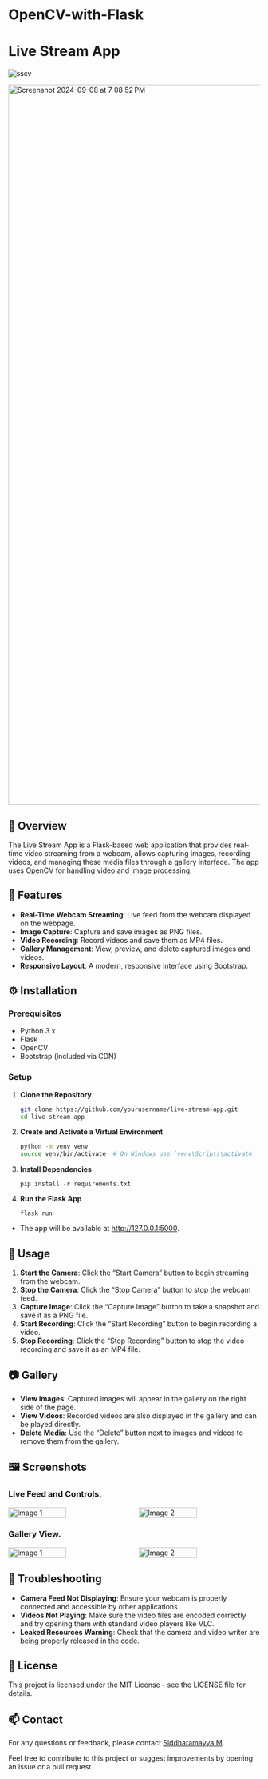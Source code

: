 # OpenCV-with-Flask

# Live Stream App

![sscv](https://github.com/user-attachments/assets/aefc8737-b7ea-4405-824c-0e65b39f2927)

<img width="1440" alt="Screenshot 2024-09-08 at 7 08 52 PM" src="https://github.com/user-attachments/assets/461bc869-180b-4427-a919-52acc700ab68">


## 🚀 Overview

The Live Stream App is a Flask-based web application that provides real-time video streaming from a webcam, allows capturing images, recording videos, and managing these media files through a gallery interface. The app uses OpenCV for handling video and image processing.

## 📸 Features

- **Real-Time Webcam Streaming**: Live feed from the webcam displayed on the webpage.
- **Image Capture**: Capture and save images as PNG files.
- **Video Recording**: Record videos and save them as MP4 files.
- **Gallery Management**: View, preview, and delete captured images and videos.
- **Responsive Layout**: A modern, responsive interface using Bootstrap.

## ⚙️ Installation

### Prerequisites

- Python 3.x
- Flask
- OpenCV
- Bootstrap (included via CDN)

### Setup

1. **Clone the Repository**

   ```bash
   git clone https://github.com/yourusername/live-stream-app.git
   cd live-stream-app
   ```

2. **Create and Activate a Virtual Environment**

    ```bash
    python -m venv venv
    source venv/bin/activate  # On Windows use `venv\Scripts\activate`
    ```

3. **Install Dependencies**
    ```
    pip install -r requirements.txt
    ```
4. **Run the Flask App**
    ```
    flask run
    ```
 - The app will be available at http://127.0.0.1:5000.


## 🎥 Usage

1. **Start the Camera**: Click the “Start Camera” button to begin streaming from the webcam.
2. **Stop the Camera**: Click the “Stop Camera” button to stop the webcam feed.
3. **Capture Image**: Click the “Capture Image” button to take a snapshot and save it as a PNG file.
4. **Start Recording**: Click the “Start Recording” button to begin recording a video.
5. **Stop Recording**: Click the “Stop Recording” button to stop the video recording and save it as an MP4 file.

## 📷 Gallery

- **View Images**: Captured images will appear in the gallery on the right side of the page.
- **View Videos**: Recorded videos are also displayed in the gallery and can be played directly.
- **Delete Media**: Use the “Delete” button next to images and videos to remove them from the gallery.

## 🖼️ Screenshots

### **Live Feed and Controls.**

<div style="display: flex; justify-content: space-between;">
  <img src="https://github.com/user-attachments/assets/31eb4029-30f4-4181-8720-337b4c66b1a9" alt="Image 1" style="width: 48%;"/>
  <img src="https://github.com/user-attachments/assets/2da671fd-03cc-4635-b447-7b7b5c24a49b" alt="Image 2" style="width: 48%;"/>
</div>



### **Gallery View.**

<div style="display: flex; justify-content: space-between;">
  <img src="https://github.com/user-attachments/assets/2b4fb4a2-7674-4a90-bb9e-d615a34340d2" alt="Image 1" style="width: 48%;"/>
  <img src="https://github.com/user-attachments/assets/f9088bcf-db54-4c4c-8b46-1c4447cd3e2c" alt="Image 2" style="width: 48%;"/>
</div>
  

## 🔧 Troubleshooting

- **Camera Feed Not Displaying**: Ensure your webcam is properly connected and accessible by other applications.
- **Videos Not Playing**: Make sure the video files are encoded correctly and try opening them with standard video players like VLC.
- **Leaked Resources Warning**: Check that the camera and video writer are being properly released in the code.

## 📄 License

This project is licensed under the MIT License - see the LICENSE file for details.

## 📫 Contact

For any questions or feedback, please contact [Siddharamayya M](https://github.com/mtptisid/).

Feel free to contribute to this project or suggest improvements by opening an issue or a pull request.
